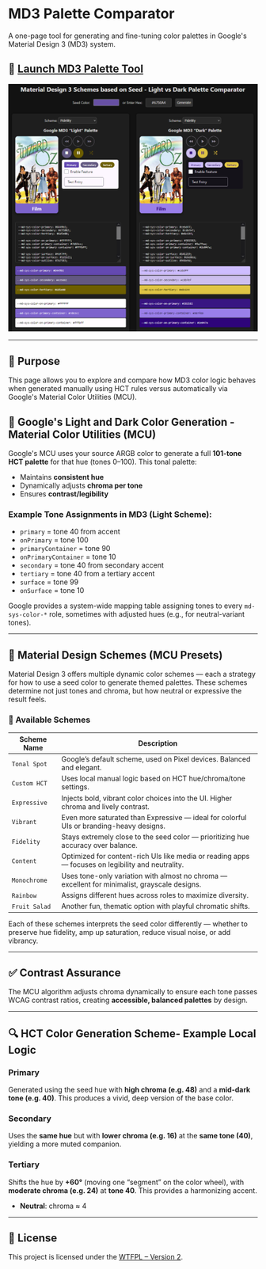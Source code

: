 # MD3 Palette Comparator

A one-page tool for generating and fine-tuning color palettes in Google's Material Design 3 (MD3) system.

## 🚀 [Launch MD3 Palette Tool](https://jsethcreates.github.io/web-tool-md3-palette-lab/)
![MD3 Palette Tool Screenshot](https://raw.githubusercontent.com/JSethCreates/web-tool-md3-palette-lab/main/assets/demo.PNG)

---

## 🎨 Purpose

This page allows you to explore and compare how MD3 color logic behaves when generated manually using HCT rules versus automatically via Google's Material Color Utilities (MCU).



## 🧠 Google's Light and Dark Color Generation - Material Color Utilities (MCU)

Google's MCU uses your source ARGB color to generate a full **101-tone HCT palette** for that hue (tones 0–100). This tonal palette:
- Maintains **consistent hue**
- Dynamically adjusts **chroma per tone**
- Ensures **contrast/legibility**

### Example Tone Assignments in MD3 (Light Scheme):
- `primary` = tone 40 from accent
- `onPrimary` = tone 100
- `primaryContainer` = tone 90
- `onPrimaryContainer` = tone 10
- `secondary` = tone 40 from secondary accent
- `tertiary` = tone 40 from a tertiary accent
- `surface` = tone 99
- `onSurface` = tone 10

Google provides a system-wide mapping table assigning tones to every `md-sys-color-*` role, sometimes with adjusted hues (e.g., for neutral-variant tones).

---

## 🧪 Material Design Schemes (MCU Presets)  
Material Design 3 offers multiple dynamic color schemes — each a strategy for how to use a seed color to generate themed palettes. These schemes determine not just tones and chroma, but how neutral or expressive the result feels.

### 🔁 Available Schemes

| **Scheme Name** | **Description** |
|-----------------|-----------------|
| `Tonal Spot`    | Google’s default scheme, used on Pixel devices. Balanced and elegant. |
| `Custom HCT`    | Uses local manual logic based on HCT hue/chroma/tone settings. |
| `Expressive`    | Injects bold, vibrant color choices into the UI. Higher chroma and lively contrast. |
| `Vibrant`       | Even more saturated than Expressive — ideal for colorful UIs or branding-heavy designs. |
| `Fidelity`      | Stays extremely close to the seed color — prioritizing hue accuracy over balance. |
| `Content`       | Optimized for content-rich UIs like media or reading apps — focuses on legibility and neutrality. |
| `Monochrome`    | Uses tone-only variation with almost no chroma — excellent for minimalist, grayscale designs. |
| `Rainbow`       | Assigns different hues across roles to maximize diversity. |
| `Fruit Salad`   | Another fun, thematic option with playful chromatic shifts. |

Each of these schemes interprets the seed color differently — whether to preserve hue fidelity, amp up saturation, reduce visual noise, or add vibrancy.

---

## ✅ Contrast Assurance

The MCU algorithm adjusts chroma dynamically to ensure each tone passes WCAG contrast ratios, creating **accessible, balanced palettes** by design.

---

## 🔍 HCT Color Generation Scheme- Example Local Logic

### Primary
Generated using the seed hue with **high chroma (e.g. 48)** and a **mid-dark tone (e.g. 40)**. This produces a vivid, deep version of the base color.

### Secondary
Uses the **same hue** but with **lower chroma (e.g. 16)** at the **same tone (40)**, yielding a more muted companion.

### Tertiary
Shifts the hue by **+60°** (moving one “segment” on the color wheel), with **moderate chroma (e.g. 24)** at **tone 40**. This provides a harmonizing accent.

- **Neutral**: chroma ≈ 4

---

## 📄 License

This project is licensed under the [WTFPL – Version 2](LICENSE).